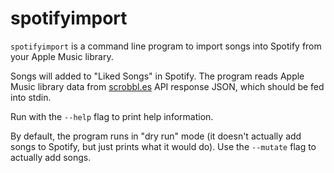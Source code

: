 # spotifyimport

`spotifyimport` is a command line program to import songs into Spotify from
your Apple Music library.

Songs will added to "Liked Songs" in Spotify.  The program reads Apple Music
library data from [scrobbl.es][api_doc] API response JSON, which should be fed
into stdin.

Run with the `--help` flag to print help information.

By default, the program runs in "dry run" mode (it doesn't actually add songs
to Spotify, but just prints what it would do). Use the `--mutate` flag to
actually add songs.

[api_doc]: https://scrobbl.es/doc/api/v1/scrobbled
